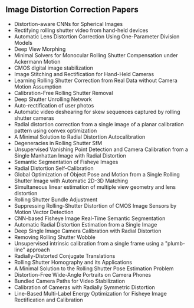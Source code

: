 <h2>Image Distortion Correction Papers </h2>



<ul>

                             

 <li><a target="_blank" href="https://github.com/manjunath5496/Image-Distortion-Correction-Papers/blob/master/id(1).pdf" style="text-decoration:none;">Distortion-aware CNNs for Spherical Images</a></li>

 <li><a target="_blank" href="https://github.com/manjunath5496/Image-Distortion-Correction-Papers/blob/master/id(2).pdf" style="text-decoration:none;">Rectifying rolling shutter video from hand-held devices</a></li>

<li><a target="_blank" href="https://github.com/manjunath5496/Image-Distortion-Correction-Papers/blob/master/id(3).pdf" style="text-decoration:none;">Automatic Lens Distortion Correction Using One-Parameter Division Models</a></li>
 <li><a target="_blank" href="https://github.com/manjunath5496/Image-Distortion-Correction-Papers/blob/master/id(4).pdf" style="text-decoration:none;">Deep View Morphing</a></li>                              
<li><a target="_blank" href="https://github.com/manjunath5496/Image-Distortion-Correction-Papers/blob/master/id(5).pdf" style="text-decoration:none;">Minimal Solvers for Monocular Rolling Shutter Compensation under Ackermann Motion</a></li>
<li><a target="_blank" href="https://github.com/manjunath5496/Image-Distortion-Correction-Papers/blob/master/id(6).pdf" style="text-decoration:none;">CMOS digital image stabilization</a></li>
 <li><a target="_blank" href="https://github.com/manjunath5496/Image-Distortion-Correction-Papers/blob/master/id(7).pdf" style="text-decoration:none;">Image Stitching and Rectification for Hand-Held Cameras</a></li>

 <li><a target="_blank" href="https://github.com/manjunath5496/Image-Distortion-Correction-Papers/blob/master/id(8).pdf" style="text-decoration:none;">Learning Rolling Shutter Correction from Real Data without Camera Motion Assumption </a></li>
   <li><a target="_blank" href="https://github.com/manjunath5496/Image-Distortion-Correction-Papers/blob/master/id(9).pdf" style="text-decoration:none;">Calibration-Free Rolling Shutter Removal</a></li>
  
   
 <li><a target="_blank" href="https://github.com/manjunath5496/Image-Distortion-Correction-Papers/blob/master/id(10).pdf" style="text-decoration:none;">Deep Shutter Unrolling Network</a></li>                              
<li><a target="_blank" href="https://github.com/manjunath5496/Image-Distortion-Correction-Papers/blob/master/id(11).pdf" style="text-decoration:none;">Auto-rectification of user photos</a></li>
<li><a target="_blank" href="https://github.com/manjunath5496/Image-Distortion-Correction-Papers/blob/master/id(12).pdf" style="text-decoration:none;">Automatic video deshearing for skew sequences captured by rolling shutter cameras</a></li>
<li><a target="_blank" href="https://github.com/manjunath5496/Image-Distortion-Correction-Papers/blob/master/id(13).pdf" style="text-decoration:none;">Radial distortion correction from a single image of a planar calibration pattern using convex optimization</a></li>

<li><a target="_blank" href="https://github.com/manjunath5496/Image-Distortion-Correction-Papers/blob/master/id(14).pdf" style="text-decoration:none;">A Minimal Solution to Radial Distortion Autocalibration</a></li>
                              
<li><a target="_blank" href="https://github.com/manjunath5496/Image-Distortion-Correction-Papers/blob/master/id(15).pdf" style="text-decoration:none;">Degeneracies in Rolling Shutter SfM</a></li>

<li><a target="_blank" href="https://github.com/manjunath5496/Image-Distortion-Correction-Papers/blob/master/id(16).pdf" style="text-decoration:none;">Unsupervised Vanishing Point Detection and Camera Calibration from a Single Manhattan Image with Radial Distortion</a></li>

  <li><a target="_blank" href="https://github.com/manjunath5496/Image-Distortion-Correction-Papers/blob/master/id(17).pdf" style="text-decoration:none;">Semantic Segmentation of Fisheye Images</a></li>   
  
<li><a target="_blank" href="https://github.com/manjunath5496/Image-Distortion-Correction-Papers/blob/master/id(18).pdf" style="text-decoration:none;">Radial Distortion Self-Calibration</a></li> 

  
<li><a target="_blank" href="https://github.com/manjunath5496/Image-Distortion-Correction-Papers/blob/master/id(19).pdf" style="text-decoration:none;">Global Optimization of Object Pose and Motion from a Single Rolling Shutter Image with Automatic 2D-3D Matching</a></li> 

<li><a target="_blank" href="https://github.com/manjunath5496/Image-Distortion-Correction-Papers/blob/master/id(20).pdf" style="text-decoration:none;">Simultaneous linear estimation of multiple view geometry and lens distortion</a></li>

<li><a target="_blank" href="https://github.com/manjunath5496/Image-Distortion-Correction-Papers/blob/master/id(21).pdf" style="text-decoration:none;">Rolling Shutter Bundle Adjustment</a></li>
<li><a target="_blank" href="https://github.com/manjunath5496/Image-Distortion-Correction-Papers/blob/master/id(22).pdf" style="text-decoration:none;">Suppressing Rolling-Shutter Distortion of CMOS Image Sensors by Motion Vector Detection</a></li> 
 <li><a target="_blank" href="https://github.com/manjunath5496/Image-Distortion-Correction-Papers/blob/master/id(23).pdf" style="text-decoration:none;">CNN-based Fisheye Image Real-Time Semantic Segmentation</a></li> 
 

   <li><a target="_blank" href="https://github.com/manjunath5496/Image-Distortion-Correction-Papers/blob/master/id(24).pdf" style="text-decoration:none;">Automatic Radial Distortion Estimation from a Single Image</a></li>
 
   <li><a target="_blank" href="https://github.com/manjunath5496/Image-Distortion-Correction-Papers/blob/master/id(25).pdf" style="text-decoration:none;">Deep Single Image Camera Calibration with Radial Distortion</a></li>                              
 <li><a target="_blank" href="https://github.com/manjunath5496/Image-Distortion-Correction-Papers/blob/master/id(26).pdf" style="text-decoration:none;">Removing Rolling Shutter Wobble</a></li>
 <li><a target="_blank" href="https://github.com/manjunath5496/Image-Distortion-Correction-Papers/blob/master/id(27).pdf" style="text-decoration:none;">Unsupervised intrinsic calibration from a single frame using a "plumb-line" approach</a></li>
   
 
   <li><a target="_blank" href="https://github.com/manjunath5496/Image-Distortion-Correction-Papers/blob/master/id(28).pdf" style="text-decoration:none;">Radially-Distorted Conjugate Translations</a></li>
 
   <li><a target="_blank" href="https://github.com/manjunath5496/Image-Distortion-Correction-Papers/blob/master/id(29).pdf" style="text-decoration:none;">Rolling Shutter Homography and its Applications </a></li>                              

  <li><a target="_blank" href="https://github.com/manjunath5496/Image-Distortion-Correction-Papers/blob/master/id(30).pdf" style="text-decoration:none;">A Minimal Solution to the Rolling Shutter Pose Estimation Problem</a></li>
 
   <li><a target="_blank" href="https://github.com/manjunath5496/Image-Distortion-Correction-Papers/blob/master/id(31).pdf" style="text-decoration:none;">Distortion-Free Wide-Angle Portraits on Camera Phones</a></li> 
    <li><a target="_blank" href="https://github.com/manjunath5496/Image-Distortion-Correction-Papers/blob/master/id(32).pdf" style="text-decoration:none;">Bundled Camera Paths for Video Stabilization</a></li> 

   <li><a target="_blank" href="https://github.com/manjunath5496/Image-Distortion-Correction-Papers/blob/master/id(33).pdf" style="text-decoration:none;">Calibration of Cameras with Radially Symmetric Distortion</a></li>                              

  <li><a target="_blank" href="https://github.com/manjunath5496/Image-Distortion-Correction-Papers/blob/master/id(34).pdf" style="text-decoration:none;">Line-Based Multi-Label Energy Optimization for Fisheye Image Rectification and Calibration</a></li> 
 
  </ul>
  
  
